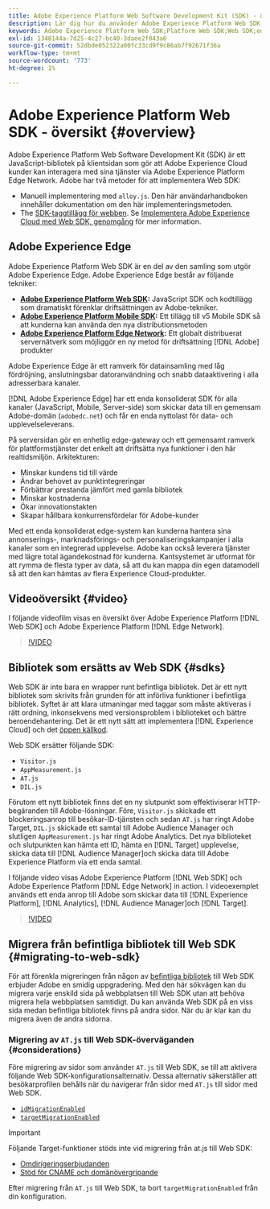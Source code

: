 ```yaml
---
title: Adobe Experience Platform Web Software Development Kit (SDK) - översikt
description: Lär dig hur du använder Adobe Experience Platform Web SDK för att integrera plattformsfunktioner på din webbplats.
keywords: Adobe Experience Platform Web SDK;Platform Web SDK;Web SDK;edge;Visitor.js;AppMeasurement.js;AT.js;DIL.js;web sdk;SDK;web SDK;Launch;launch
exl-id: 1348144a-7d25-4c27-bc40-3daee2f043a6
source-git-commit: 52dbde052322a00fc33cd9f9c86ab7f92671f36a
workflow-type: tm+mt
source-wordcount: '773'
ht-degree: 1%

---
```


# Adobe Experience Platform Web SDK - översikt {#overview}

Adobe Experience Platform Web Software Development Kit (SDK) är ett JavaScript-bibliotek på klientsidan som gör att Adobe Experience Cloud kunder kan interagera med sina tjänster via Adobe Experience Platform Edge Network. Adobe har två metoder för att implementera Web SDK:

* Manuell implementering med `alloy.js`. Den här användarhandboken innehåller dokumentation om den här implementeringsmetoden.
* The [SDK-taggtillägg för webben](../tags/extensions/client/web-sdk/web-sdk-extension-configuration.md). Se [Implementera Adobe Experience Cloud med Web SDK, genomgång](https://experienceleague.adobe.com/docs/platform-learn/implement-web-sdk/overview.html) för mer information.

## Adobe Experience Edge

Adobe Experience Platform Web SDK är en del av den samling som utgör Adobe Experience Edge. Adobe Experience Edge består av följande tekniker:

* **[Adobe Experience Platform Web SDK](#overview):** JavaScript SDK och kodtillägg som dramatiskt förenklar driftsättningen av Adobe-tekniker.
* **[Adobe Experience Platform Mobile SDK](https://developer.adobe.com/client-sdks/documentation/):** Ett tillägg till v5 Mobile SDK så att kunderna kan använda den nya distributionsmetoden
* **[Adobe Experience Platform Edge Network](../server-api/overview.md):** Ett globalt distribuerat servernätverk som möjliggör en ny metod för driftsättning [!DNL Adobe] produkter

Adobe Experience Edge är ett ramverk för datainsamling med låg fördröjning, anslutningsbar datoranvändning och snabb dataaktivering i alla adresserbara kanaler.

[!DNL Adobe Experience Edge] har ett enda konsoliderat SDK för alla kanaler (JavaScript, Mobile, Server-side) som skickar data till en gemensam Adobe-domän (`adobedc.net`) och får en enda nyttolast för data- och upplevelseleverans.

På serversidan gör en enhetlig edge-gateway och ett gemensamt ramverk för plattformstjänster det enkelt att driftsätta nya funktioner i den här realtidsmiljön. Arkitekturen:

* Minskar kundens tid till värde
* Ändrar behovet av punktintegreringar
* Förbättrar prestanda jämfört med gamla bibliotek
* Minskar kostnaderna
* Ökar innovationstakten
* Skapar hållbara konkurrensfördelar för Adobe-kunder

Med ett enda konsoliderat edge-system kan kunderna hantera sina annonserings-, marknadsförings- och personaliseringskampanjer i alla kanaler som en integrerad upplevelse. Adobe kan också leverera tjänster med lägre total ägandekostnad för kunderna. Kantsystemet är utformat för att rymma de flesta typer av data, så att du kan mappa din egen datamodell så att den kan hämtas av flera Experience Cloud-produkter.

## Videoöversikt {#video}

I följande videofilm visas en översikt över Adobe Experience Platform [!DNL Web SDK] och Adobe Experience Platform [!DNL Edge Network].

>[!VIDEO](https://video.tv.adobe.com/v/34141?quality=12&learn=on)

## Bibliotek som ersätts av Web SDK {#sdks}

Web SDK är inte bara en wrapper runt befintliga bibliotek. Det är ett nytt bibliotek som skrivits från grunden för att införliva funktioner i befintliga bibliotek. Syftet är att klara utmaningar med taggar som måste aktiveras i rätt ordning, inkonsekvens med versionsproblem i biblioteket och bättre beroendehantering. Det är ett nytt sätt att implementera [!DNL Experience Cloud] och det [öppen källkod](https://github.com/adobe/alloy).

Web SDK ersätter följande SDK:

* `Visitor.js`
* `AppMeasurement.js`
* `AT.js`
* `DIL.js`

Förutom ett nytt bibliotek finns det en ny slutpunkt som effektiviserar HTTP-begäranden till Adobe-lösningar. Före, `Visitor.js` skickade ett blockeringsanrop till besökar-ID-tjänsten och sedan `AT.js` har ringt Adobe Target, `DIL.js` skickade ett samtal till Adobe Audience Manager och slutligen `AppMeasurement.js` har ringt Adobe Analytics. Det nya biblioteket och slutpunkten kan hämta ett ID, hämta en [!DNL Target] upplevelse, skicka data till [!DNL Audience Manager]och skicka data till Adobe Experience Platform via ett enda samtal.

I följande video visas Adobe Experience Platform [!DNL Web SDK] och Adobe Experience Platform [!DNL Edge Network] in action. I videoexemplet används ett enda anrop till Adobe som skickar data till [!DNL Experience Platform], [!DNL Analytics], [!DNL Audience Manager]och [!DNL Target].

>[!VIDEO](https://video.tv.adobe.com/v/34148)

## Migrera från befintliga bibliotek till Web SDK {#migrating-to-web-sdk}

För att förenkla migreringen från någon av [befintliga bibliotek](#sdks) till Web SDK erbjuder Adobe en smidig uppgradering. Med den här sökvägen kan du migrera varje enskild sida på webbplatsen till Web SDK utan att behöva migrera hela webbplatsen samtidigt. Du kan använda Web SDK på en viss sida medan befintliga bibliotek finns på andra sidor. När du är klar kan du migrera även de andra sidorna.

### Migrering av `AT.js` till Web SDK-överväganden {#considerations}

Före migrering av sidor som använder `AT.js` till Web SDK, se till att aktivera följande Web SDK-konfigurationsalternativ. Dessa alternativ säkerställer att besökarprofilen behålls när du navigerar från sidor med `AT.js` till sidor med Web SDK.

* [`idMigrationEnabled`](fundamentals/configuring-the-sdk.md#id-migration-enabled)
* [`targetMigrationEnabled`](fundamentals/configuring-the-sdk.md#targetMigrationEnabled)


>[!IMPORTANT]
>
>Följande Target-funktioner stöds inte vid migrering från at.js till Web SDK:
>
>* [Omdirigeringserbjudanden](https://experienceleague.adobe.com/docs/target/using/experiences/offers/offer-redirect.html)
>* [Stöd för CNAME och domänövergripande](https://experienceleague.adobe.com/docs/target-dev/developer/client-side/at-js-implementation/atjs-cookies.html)

Efter migrering från `AT.js` till Web SDK, ta bort `targetMigrationEnabled` från din konfiguration.
